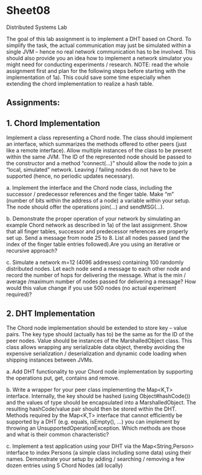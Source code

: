 # Sheet08

Distributed Systems Lab 

The goal of this lab assignment is to implement a DHT based on Chord. To simplify the task, the actual communication  may  just be  simulated  within  a  single  JVM – hence  no  real  network communication has to be involved. This should also provide you an idea how to implement a network simulator you might need for conducting experiments / research. NOTE: read the whole assignment first and plan for the following steps before starting with the implementation  of 1a).  This  could  save  some  time  especially  when  extending  the  chord implementation to realize a hash table.

## Assignments:

## 1. Chord Implementation
Implement a class representing a Chord node. The class should implement an interface, which summarizes the methods offered to other peers (just like a remote interface). Allow multiple instances of the class to be present within the same JVM. The ID of the represented node should be passed to the constructor and a method “connect(...)” should allow the node to join a “local, simulated” network. Leaving / failing nodes do not have to be supported (hence, no periodic updates necessary).

a.
Implement the interface and the Chord node class, including the successor / predecessor references and the finger table. Make “m” (number of bits within the address of a node) a variable within your setup. The node should offer the operations join(...) and sendMSG(...).

b.
Demonstrate the proper operation of your network by simulating an example Chord network as described in 1a) of the last assignment. Show that all finger tables, successor and predecessor references are properly set up. Send a message from node 25 to 8. List all nodes passed (and the index of the finger table entries followed).Are you using an iterative or recursive approach?

c.
Simulate a network m=12 (4096 addresses) containing 100 randomly distributed nodes. Let each node send a message to each other node and record the number of hops for delivering the message. What is the min / average /maximum number of nodes passed for delivering a message? How would this value change if you use 500 nodes (no actual experiment required)?

## 2. DHT Implementation
The Chord node implementation should be extended to store key – value pairs. The key type should (actually has to) be the same as for the ID of the peer nodes. Value should be instances of the MarshalledObject class. This class allows wrapping any serializable data object, thereby avoiding the expensive serialization / deserialization and dynamic code loading when shipping instances between JVMs.

a.
Add DHT functionality to your Chord node implementation by supporting the operations put, get, contains and remove.

b.
Write a wrapper for your peer class implementing the Map<K,T> interface. Internally, the key should be hashed (using Object#hashCode()) and the values of type should be encapsulated into a MarshalledObject. The resulting hashCode/value pair should then be stored within the DHT. Methods required by the Map<K,T> interface that cannot efficiently be supported by a DHT (e.g. equals, isEmpty(), ...) you can implement by throwing an UnsupportedOperationException. Which methods are those and what is their common characteristic?

c.
Implement a test application using your DHT via the Map<String,Person> interface to index Persons (a simple class including some data) using their names. Demonstrate your setup by adding / searching / removing a few dozen entries using 5 Chord Nodes (all locally)
